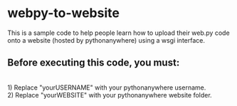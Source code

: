 # webpy-to-website

This is a sample code to help people learn how to upload their web.py code onto a website (hosted by pythonanywhere) using a wsgi interface.

## Before executing this code, you must:
  <br>1) Replace "yourUSERNAME" with your pythonanywhere username.
  <br>2) Replace "yourWEBSITE" with your pythonanywhere website folder.

